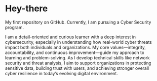 # Hey-there
My first repository on GitHub.
Currently, I am pursuing a Cyber Security program.

I am a detail-oriented and curious learner with a deep interest in cybersecurity, especially in understanding how real-world cyber threats impact both individuals and organizations. My core values—integrity, accountability, and continuous improvement—guide my approach to learning and problem-solving. As I develop technical skills like network security and threat analysis, I aim to support organizations in protecting sensitive data, building trust with users, and achieving stronger overall cyber resilience in today’s evolving digital environment.

